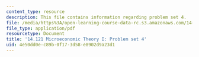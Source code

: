 ```yaml
---
content_type: resource
description: This file contains information regarding problem set 4.
file: /media/https%3A/open-learning-course-data-rc.s3.amazonaws.com/14-121-microeconomic-theory-i-fall-2015/4e50dd0ec89b0f173d58e8902d9a23d1_MIT14_121F15_ps4f05.pdf
file_type: application/pdf
resourcetype: Document
title: '14.121 Microeconomic Theory I: Problem set 4'
uid: 4e50dd0e-c89b-0f17-3d58-e8902d9a23d1
---
```

